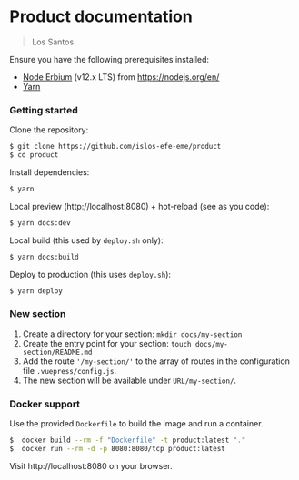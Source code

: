 # Product documentation

> Los Santos

Ensure you have the following prerequisites installed:

- [Node Erbium](https://nodejs.org/en/) (v12.x LTS) from https://nodejs.org/en/
- [Yarn](https://yarnpkg.com/en/)


### Getting started

Clone the repository:

```sh
$ git clone https://github.com/islos-efe-eme/product
$ cd product
```

Install dependencies:

```sh
$ yarn
```

Local preview (http://localhost:8080) + hot-reload (see as you code):

```sh
$ yarn docs:dev
```

Local build (this used by `deploy.sh` only):

```sh
$ yarn docs:build
```

Deploy to production (this uses `deploy.sh`):

```sh
$ yarn deploy
```

### New section

1. Create a directory for your section: `mkdir docs/my-section`
2. Create the entry point for your section: `touch docs/my-section/README.md`
3. Add the route `'/my-section/'` to the array of routes in the configuration file `.vuepress/config.js`.
4. The new section will be available under `URL/my-section/`. 

### Docker support

Use the provided `Dockerfile` to build the image and run a container. 

```sh
$  docker build --rm -f "Dockerfile" -t product:latest "."
$  docker run --rm -d -p 8080:8080/tcp product:latest
```

Visit http://localhost:8080 on your browser.